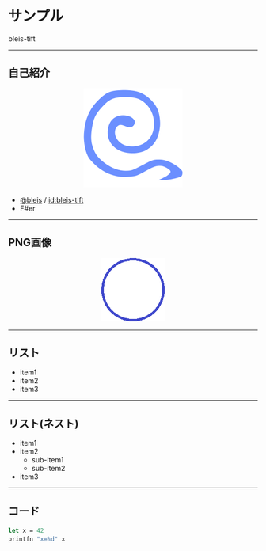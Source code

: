 ﻿# サンプル
bleis-tift

---

## 自己紹介
<div style="text-align:center;">
  <img src="https://raw.githubusercontent.com/bleis-tift/bleis-tift/main/bleis-tift.svg"/>
</div>

* [@bleis](https://twitter.com/bleis) / [id:bleis-tift](https://bleis-tift.hatenablog.com/)
* F#er

---

## PNG画像
<div style="text-align:center;">
  <img src="./sample.png"/>
</div>

---

## リスト
* item1
* item2
* item3

---

## リスト(ネスト)
* item1
* item2
   * sub-item1
   * sub-item2
* item3

---

## コード
```fsharp
let x = 42
printfn "x=%d" x
```
